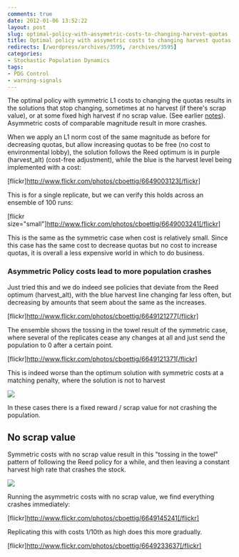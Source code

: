 ```yaml
---
comments: true
date: 2012-01-06 13:52:22
layout: post
slug: optimal-policy-with-assymetric-costs-to-changing-harvest-quotas
title: Optimal policy with assymetric costs to changing harvest quotas
redirects: [/wordpress/archives/3595, /archives/3595]
categories:
- Stochastic Population Dynamics
tags:
- PDG Control
- warning-signals
---
```




The optimal policy with symmetric L1 costs to changing the quotas results in the solutions that stop changing, sometimes at no harvest (if there's scrap value), or at some fixed high harvest if no scrap value. (See earlier [notes](http://www.carlboettiger.info/archives/3492)). Asymmetric costs of comparable magnitude result in more crashes.

When we apply an L1 norm cost of the same magnitude as before for decreasing quotas, but allow increasing quotas to be free (no cost to environmental lobby), the solution follows the Reed optimum is in purple (harvest_alt) (cost-free adjustment), while the blue is the harvest level being implemented with a cost:

[flickr]http://www.flickr.com/photos/cboettig/6649003123[/flickr]

This is for a single replicate, but we can verify this holds across an ensemble of 100 runs:

[flickr size="small"]http://www.flickr.com/photos/cboettig/6649003241[/flickr]

This is the same as the symmetric case when cost is relatively small. Since this case has the same cost to decrease quotas but no cost to increase quotas, it is overall a less expensive world in which to do business.


### Asymmetric Policy costs lead to more population crashes


Just tried this and we do indeed see policies that deviate from the Reed optimum (harvest_alt), with the blue harvest line changing far less often, but decreasing by amounts that seem about the same as the increases.

[flickr]http://www.flickr.com/photos/cboettig/6649121277[/flickr]

The ensemble shows the tossing in the towel result of the symmetric case, where several of the replicates cease any changes at all and just send the population to 0 after a certain point.

[flickr]http://www.flickr.com/photos/cboettig/6649121371[/flickr]

This is indeed worse than the optimum solution with symmetric costs at a matching penalty, where the solution is not to harvest

![]( http://farm8.staticflickr.com/7147/6649161593_4201893d64_o.png )


In these cases there is a fixed reward / scrap value for not crashing the population.




## No scrap value


Symmetric costs with no scrap value result in this "tossing in the towel" pattern of following the Reed policy for a while, and then leaving a constant harvest high rate that crashes the stock.

![]( http://farm8.staticflickr.com/7023/6472332667_f75a3ccda6_o.png )


Running the asymmetric costs with no scrap value, we find everything crashes immediately:

[flickr]http://www.flickr.com/photos/cboettig/6649145241[/flickr]

Replicating this with costs 1/10th as high does this more gradually.

[flickr]http://www.flickr.com/photos/cboettig/6649233637[/flickr]
